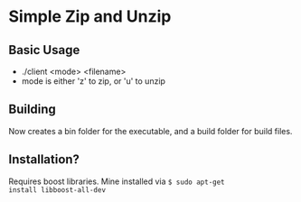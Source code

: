 # Simple Zip and Unzip

## Basic Usage
- ./client &lt;mode&gt; &lt;filename&gt;
- mode is either 'z' to zip, or 'u' to unzip

## Building
Now creates a bin folder for the executable, and a build folder for build files.

## Installation?
Requires boost libraries. 
Mine installed via <code>$ sudo apt-get install libboost-all-dev</code>
